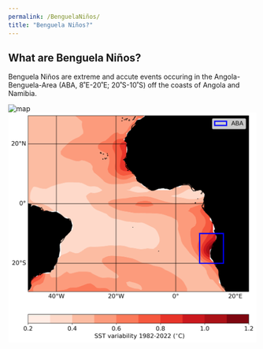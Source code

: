 ```yaml
---
permalink: /BenguelaNiños/
title: "Benguela Niños?"
---
```



## What are Benguela Niños? 

Benguela Niños are extreme and accute events occuring in the Angola-Benguela-Area (ABA, 8˚E-20˚E; 20˚S-10˚S) off the coasts of Angola and Namibia. 

![map](https://github.com/aprig/arthurprigent/blob/master/images/figure_aba.png)
<img src="./images/figure_aba.png" alt="lasagna">
